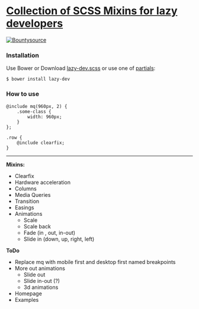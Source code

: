 # [Collection of SCSS Mixins for lazy developers](http://akurganow.ru/lazy-dev)

[![Bountysource](https://www.bountysource.com/badge/tracker?tracker_id=9087981)](https://www.bountysource.com/trackers/9087981-akurganow-lazy-dev?utm_source=9087981&utm_medium=shield&utm_campaign=TRACKER_BADGE)

### Installation

Use Bower or Download [lazy-dev.scss](https://raw.githubusercontent.com/Akurganow/Lazy-Dev/master/lazy-dev.scss) or use one of [partials](https://github.com/Akurganow/Lazy-Dev/tree/master/partials):

```
$ bower install lazy-dev
```

### How to use

```
@include mq(960px, 2) {
    .some-class {
        width: 960px;
    }
};

.row {
    @include clearfix;
}
```

--------

**Mixins:**

- Clearfix
- Hardware acceleration
- Columns
- Media Queries
- Transition
- Easings
- Animations
    + Scale
    + Scale back
    + Fade (in , out, in-out)
    + Slide in (down, up, right, left)

**ToDo**

- Replace mq with mobile first and desktop first named breakpoints
- More out animations
    + Slide out
    + Slide in-out (?)
    + 3d animations
- Homepage
- Examples
